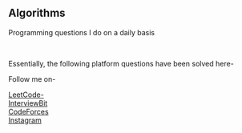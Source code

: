 ## Algorithms
Programming questions I do on a daily basis
<p>&nbsp</p>
Essentially, the following platform questions have been solved here-

Follow me on-

[LeetCode-](https://leetcode.com/botkryptor/) <br>
[InterviewBit](https://www.interviewbit.com/profile/animesh-gupta)<br>
[CodeForces](https://codeforces.com/profile/botkryptor)<br>
[Instagram](https://www.instagram.com/_a.ni.m.es.h_/)
